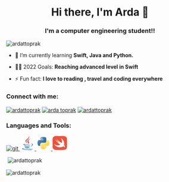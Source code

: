 <h1 align="center">Hi there, I'm Arda 👋</h1>
<h3 align="center">I'm a computer engineering student!!</h3>

<p align="left"> <img src="https://komarev.com/ghpvc/?username=ardattoprak&label=Profile%20views&color=0e75b6&style=flat" alt="ardattoprak" /> </p>

- 🌱 I’m currently learning **Swift, Java and Python.**

- 👨‍💻 2022 Goals: **Reaching advanced level in Swift**

- ⚡ Fun fact: **I love to reading , travel and coding everywhere**

<h3 align="left">Connect with me:</h3>
<p align="left">
<a href="https://twitter.com/ardattoprak" target="blank"><img align="center" src="https://raw.githubusercontent.com/rahuldkjain/github-profile-readme-generator/master/src/images/icons/Social/twitter.svg" alt="ardattoprak" height="30" width="40" /></a>
<a href="https://linkedin.com/in/arda toprak" target="blank"><img align="center" src="https://raw.githubusercontent.com/rahuldkjain/github-profile-readme-generator/master/src/images/icons/Social/linked-in-alt.svg" alt="arda toprak" height="30" width="40" /></a>
<a href="https://instagram.com/ardattoprak" target="blank"><img align="center" src="https://raw.githubusercontent.com/rahuldkjain/github-profile-readme-generator/master/src/images/icons/Social/instagram.svg" alt="ardattoprak" height="30" width="40" /></a>
</p>

<h3 align="left">Languages and Tools:</h3>
<p align="left"> <a href="https://git-scm.com/" target="_blank" rel="noreferrer"> <img src="https://cdn.svgporn.com/logos/git.svg" alt="git" width="40" height="40"/> </a> <a href="https://www.java.com" target="_blank" rel="noreferrer"> <img src="https://raw.githubusercontent.com/devicons/devicon/master/icons/java/java-original.svg" alt="java" width="40" height="40"/> </a> <a href="https://www.python.org" target="_blank" rel="noreferrer"> <img src="https://raw.githubusercontent.com/devicons/devicon/master/icons/python/python-original.svg" alt="python" width="40" height="40"/> </a> <a href="https://developer.apple.com/swift/" target="_blank" rel="noreferrer"> <img src="https://raw.githubusercontent.com/devicons/devicon/master/icons/swift/swift-original.svg" alt="swift" width="40" height="40"/> </a> </p>

<p>&nbsp;<img align="center" src="https://github-readme-stats.vercel.app/api?username=ardattoprak&show_icons=true&locale=en" alt="ardattoprak" /></p>

<p><img align="center" src="https://github-readme-streak-stats.herokuapp.com/?user=ardattoprak&" alt="ardattoprak" /></p>
